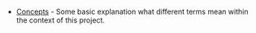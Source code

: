 - [Concepts](./concepts.html) - Some basic explanation what different terms mean within the context of this project.